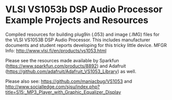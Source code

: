 # VLSI VS1053b DSP Audio Processor Example Projects and Resources

Compiled resources for building plug9in (.053) and image (.IMG) files for the VLSI VS1053B DSP Audio Processor.  This includes manufacturer documents and student reports developing for this tricky little device.  MFGR Info: http://www.vlsi.fi/en/products/vs1053.html

Please see the resources made available by Sparkfun (https://www.sparkfun.com/products/8892) and Adafruit (https://github.com/adafruit/Adafruit_VS1053_Library) as well.

Please also see:  https://github.com/maniacbug/VS1053 and http://www.socialledge.com/sjsu/index.php?title=S15:_MP3_Player_with_Graphic_Equalizer_Display
